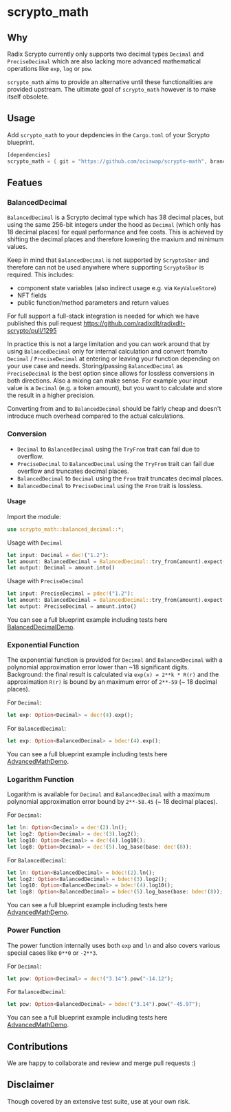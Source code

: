 # scrypto_math

## Why
Radix Scrypto currently only supports two decimal types `Decimal` and `PreciseDecimal` which are also lacking more advanced mathematical operations like `exp`, `log` or `pow`.

`scrypto_math` aims to provide an alternative until these functionalities are provided upstream. The ultimate goal of `scrypto_math` however is to make itself obsolete.

## Usage
Add `scrypto_math` to your depdencies in the `Cargo.toml` of your Scrypto blueprint.
```rust
[dependencies]
scrypto_math = { git = "https://github.com/ociswap/scrypto-math", branch = "main" }
```

## Featues
### BalancedDecimal
`BalancedDecimal` is a Scrypto decimal type which has 38 decimal places, but using the same 256-bit integers under the hood as `Decimal` (which only has 18 decimal places) for equal performance and fee costs. This is achieved by shifting the decimal places and therefore lowering the maxium and minimum values.

Keep in mind that `BalancedDecimal` is not supported by `ScryptoSbor` and therefore can not be used anywhere where supporting `ScryptoSbor` is required. This includes:
- component state variables (also indirect usage e.g. via `KeyValueStore`)
- NFT fields
- public function/method parameters and return values

For full support a full-stack integration is needed for which we have published this pull request https://github.com/radixdlt/radixdlt-scrypto/pull/1295

In practice this is not a large limitation and you can work around that by using `BalancedDecimal` only for internal calculation and convert from/to `Decimal` / `PreciseDecimal` at entering or leaving your function depending on your use case and needs. Storing/passing `BalancedDecimal` as `PreciseDecimal` is the best option since allows for lossless conversions in both directions. Also a mixing can make sense. For example your input value is a `Decimal` (e.g. a token amount), but you want to calculate and store the result in a higher precision.

Converting from and to `BalancedDecimal` should be fairly cheap and doesn't introduce much overhead compared to the actual calculations.

### Conversion
- `Decimal` to `BalancedDecimal` using the `TryFrom` trait can fail due to overflow.
- `PreciseDecimal` to `BalancedDecimal` using the `TryFrom` trait can fail due overflow and truncates decimal places.
- `BalancedDecimal` to `Decimal` using the `From` trait truncates decimal places.
- `BalancedDecimal` to `PreciseDecimal` using the `From` trait is lossless.


#### Usage
Import the module:
```rust
use scrypto_math::balanced_decimal::*;
```

Usage with `Decimal`
```rust
let input: Decimal = dec!("1.2"):
let amount: BalancedDecimal = BalancedDecimal::try_from(amount).expect("Value too large.");
let output: Decimal = amount.into()
```

Usage with `PreciseDecimal`
```rust
let input: PreciseDecimal = pdec!("1.2"):
let amount: BalancedDecimal = BalancedDecimal::try_from(amount).expect("Value too large.");
let output: PreciseDecimal = amount.into()
```

You can see a full blueprint example including tests here [BalancedDecimalDemo](examples/balanced_decimal/src/lib.rs).


### Exponential Function
The exponential function is provided for `Decimal` and `BalancedDecimal` with a polynomial approximation error lower than ~18 significant digits.
Background: the final result is calculated via `exp(x) = 2**k * R(r)` and the approximation `R(r)` is bound by an maximum error of `2**-59` (~ 18 decimal places).

For `Decimal`:
```rust
let exp: Option<Decimal> = dec!(4).exp();
```

For `BalancedDecimal`:
```rust
let exp: Option<BalancedDecimal> = bdec!(4).exp();
```

You can see a full blueprint example including tests here [AdvancedMathDemo](examples/advanced_math/src/lib.rs).

### Logarithm Function
Logarithm is available for `Decimal` and `BalancedDecimal` with a maximum polynomial approximation error bound by `2**-58.45` (~ 18 decimal places).

For `Decimal`:
```rust
let ln: Option<Decimal> = dec!(2).ln();
let log2: Option<Decimal> = dec!(3).log2();
let log10: Option<Decimal> = dec!(4).log10();
let log8: Option<Decimal> = dec!(5).log_base(base: dec!(8));
```

For `BalancedDecimal`:
```rust
let ln: Option<BalancedDecimal> = bdec!(2).ln();
let log2: Option<BalancedDecimal> = bdec!(3).log2();
let log10: Option<BalancedDecimal> = bdec!(4).log10();
let log8: Option<BalancedDecimal> = bdec!(5).log_base(base: bdec!(8));
```

You can see a full blueprint example including tests here [AdvancedMathDemo](examples/advanced_math/src/lib.rs).

### Power Function
The power function internally uses both `exp` and `ln` and also covers various special cases like `0**0` or `-2**3`.

For `Decimal`:
```rust
let pow: Option<Decimal> = dec!("3.14").pow("-14.12");
```

For `BalancedDecimal`:
```rust
let pow: Option<BalancedDecimal> = bdec!("3.14").pow("-45.97");
```

You can see a full blueprint example including tests here [AdvancedMathDemo](examples/advanced_math/src/lib.rs).

## Contributions
We are happy to collaborate and review and merge pull requests :)

## Disclaimer
Though covered by an extensive test suite, use at your own risk.
